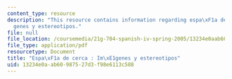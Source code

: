 ```yaml
---
content_type: resource
description: "This resource contains information regarding espa\xF1a de cerca : Im\xE1\
  genes y estereotipos."
file: null
file_location: /coursemedia/21g-704-spanish-iv-spring-2005/13234e0aab60987527d3f98e6113c588_MIT21G_704S05_imagenes.pdf
file_type: application/pdf
resourcetype: Document
title: "Espa\xF1a de cerca : Im\xE1genes y estereotipos"
uid: 13234e0a-ab60-9875-27d3-f98e6113c588
---
```

